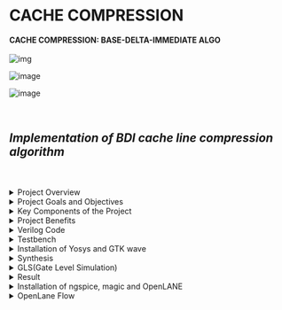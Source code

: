 # CACHE COMPRESSION

**CACHE COMPRESSION: BASE-DELTA-IMMEDIATE ALGO**
<br/>
<br/>
![img](https://askleo.askleomedia.com/wp-content/uploads/2013/11/cache.jpg)
<br/>

![image](https://github.com/ShashidharReddy01/pes_cache_compression/assets/142148810/b4ce88f5-53f2-4b11-a3f3-832c2ee18c89)

![image](https://github.com/ShashidharReddy01/pes_cache_compression/assets/142148810/3689c477-553f-4155-aa65-ae04b27a713d)

<br/>

## *Implementation of BDI cache line compression algorithm*

<br/>
<br/>
<details>
<summary>Project Overview</summary>
  
### **Project Overview:**

**1. Cache Memory:** Cache memory is a crucial component in modern CPUs. It provides a small, high-speed memory that stores frequently accessed data, reducing the time required to access data from slower main memory. Cache memory typically consists of multiple levels, such as L1, L2, and L3 caches, with each level having different characteristics.

**2. Cache Compression:** Cache compression techniques are employed to maximize the effective use of limited on-chip cache resources. Compressed cache entries occupy less space, which can lead to higher cache hit rates and better overall system performance.

**3. BDI (Base Delta Immediate) Algorithm:** BDI is a simple yet efficient compression algorithm designed for use in cache memory. It focuses on compressing common in-cache data patterns while minimizing the impact on cache access latency. The BDI algorithm often employs delta encoding, where the difference between consecutive values is stored instead of the actual values.
</details>
<details>
<summary>Project Goals and Objectives</summary>
  
### **Project Goals and Objectives:**

- **Increase Cache Capacity:** The primary goal of this project is to increase the effective capacity of the cache by compressing data before storing it. This can potentially reduce cache misses and improve CPU performance.

- **Low Latency:** To maintain high-speed cache access, the BDI algorithm is chosen for its simplicity and minimal decompression/compression latency. It ensures that the time required to access data from the cache is not negatively affected.

- **Verilog Implementation:** The project is implemented in Verilog, a hardware description language commonly used for digital circuit design. Verilog allows for the description of hardware components and their interactions.
</details>
<details>
<summary>Key Components of the Project</summary>
  
### **Key Components of the Project:**

- **BDI Compression Module:** This module is responsible for implementing the BDI compression algorithm. It takes cache data as input and produces compressed data for storage in the cache.

- **BDI Decompression Module:** This module is responsible for decompressing data when it is read from the cache. It reverses the compression process to provide the original data to the CPU.

- **Cache Controller:** The cache controller manages the flow of data in and out of the cache. It interacts with the compression and decompression modules to ensure correct data storage and retrieval.

- **Testing and Verification:** Rigorous testing and verification are essential to ensure that the compression and decompression processes work correctly and do not introduce errors or latency.
</details>
<details>
<summary>Project Benefits</summary>
  
### **Project Benefits:**


- Improved Cache Performance: Compressed cache entries occupy less space, allowing for more data to be stored in the cache, potentially reducing cache misses and improving overall CPU performance.

- Efficient Use of Resources: By choosing the BDI algorithm for compression, the project aims to strike a balance between compression efficiency and low latency, ensuring that cache access remains fast.

- Hardware Implementation: The use of Verilog enables the project to be implemented directly in hardware, making it suitable for integration into various CPU architectures.
</details>

<details>
<summary>Verilog Code</summary>
  
```
  module pes_cache_compression(clock,UnCompressedCache,CompressedCache,DeCompressedCache);
input clock;
input [255:0]UnCompressedCache;
output reg[255:0]CompressedCache,DeCompressedCache;
reg mark8_1=0,mark8_2=0,mark8_3=0;
reg mark4_1 = 0, mark4_2 = 0,mark4_3 = 0,mark4_4 = 0,mark4_5 = 0,mark4_6 = 0,mark4_7 = 0;
reg mark2_1 = 0, mark2_2 = 0,mark2_3 = 0,mark2_4 = 0,mark2_5 = 0,mark2_6 = 0,mark2_7 = 0,mark2_8 = 0,
    mark2_9 = 0,mark2_10 = 0,mark2_11 = 0,mark2_12 = 0,mark2_13 = 0,mark2_14 = 0,mark2_15 = 0;

reg [95:0]CCL1,CCL4;
reg [127:0]CCL2;
reg [191:0]CCL3;
reg [159:0]CCL5;
reg [143:0]CCL6;

reg CoN1,CoN2,CoN3,CoN4,CoN5,CoN6,CoN7,CoN8;
reg [63:0]Base8;
reg [63:0]del8_1,del8_2,del8_3;
reg [31:0]Base4;
reg [31:0] del4_1,del4_2,del4_3,del4_4,del4_5,del4_6,del4_7;
reg [15:0]Base2;
reg [15:0] del2_1,del2_2,del2_3,del2_4,del2_5,del2_6,del2_7,del2_8,del2_9,del2_10,del2_11,del2_12,del2_13,del2_14,del2_15;




//COMPRESSOR BLOCK

always @ (posedge clock)
begin

Base8 = UnCompressedCache[63:0]; //Base is the first value
Base4 = UnCompressedCache[31:0];
Base2 = UnCompressedCache[15:0];

$display("input = %h\n",UnCompressedCache);

//BASE 8

//Calculating all the deltas
if (Base8 > UnCompressedCache[127:64])
del8_1 = Base8 - UnCompressedCache[127:64];
else 
begin
del8_1 = UnCompressedCache[127:64] - Base8 ;
mark8_1 =1;
end

if (Base8 > UnCompressedCache[191:128])
del8_2 = Base8 - UnCompressedCache[191:128];
else 
begin
del8_2 = UnCompressedCache[191:128] - Base8 ;
mark8_2 = 1;
end

if (Base8 > UnCompressedCache[255:192])
del8_3 = Base8 - UnCompressedCache[255:192];
else 
begin
del8_3 = UnCompressedCache[255:192] - Base8 ;
mark8_3=1;
end
$display (" 8_1: del1= %h, del2 =%h, del3 = %h \n",del8_1,del8_2,del8_3);


// Delta = 1 byte
if( ((del8_1[63:8]==56'hFFFFFFFFFFFFFF) || (del8_1[63:8]==56'h00000000000000)) && ((del8_2[63:8]==56'hFFFFFFFFFFFFFF) || (del8_2[63:8]==56'h00000000000000))
		&& ((del8_3[63:8]==56'hFFFFFFFFFFFFFF) || (del8_3[63:8]==56'h00000000000000)))
begin
CoN1=1;
CCL1 = {del8_3[7:0],del8_2[7:0],del8_1[7:0],8'd0,Base8};
end

else 
begin
CoN1 =0;
end
$display ("CoN1 = %b, CCL1 = %h ", CoN1,CCL1);

// Delta = 2 bytes
if( ((del8_1[63:16]==48'hFFFFFFFFFFFF) || (del8_1[63:16]==48'h000000000000)) && ((del8_2[63:16]==48'hFFFFFFFFFFFF) || (del8_2[63:16]==48'h000000000000))
		&& ((del8_3[63:16]==48'hFFFFFFFFFFFF) || (del8_3[63:16]==48'h000000000000)))
begin
CoN2=1;
CCL2 = {del8_3[15:0],del8_2[15:0],del8_1[15:0],16'd0,Base8};
end

else 
begin
CoN2 =0;
end
$display ("CoN2 = %b, CCL2 = %h ", CoN2,CCL2);

// Delta = 4 bytes
if( ((del8_1[63:32]==32'hFFFFFFFF) || (del8_1[63:32]==32'h00000000)) && ((del8_2[63:32]==32'hFFFFFFFF) || (del8_2[63:32]==32'h00000000))
		&& ((del8_3[63:32]==32'hFFFFFFFF) || (del8_3[63:32]==32'h00000000)))
begin
CoN3=1;
CCL3 = {del8_3[31:0],del8_2[31:0],del8_1[31:0],32'd0,Base8};
end

else 
begin
CoN3 =0;
end
$display ("CoN3 = %b, CCL3 = %h ", CoN3,CCL3);



//BASE 4

//Calculating all the deltas

if (Base4 > UnCompressedCache[63:32])
del4_1 = Base4 - UnCompressedCache[63:32];
else 
begin
del4_1 = UnCompressedCache[63:32] - Base4 ;
mark4_1 =1;
end

if (Base4 > UnCompressedCache[95:64])
del4_2 = Base4 - UnCompressedCache[95:64];
else 
begin
del4_2 = UnCompressedCache[95:64] - Base4 ;
mark4_2 =1;
end

if (Base4 > UnCompressedCache[127:96])
del4_3 = Base4 - UnCompressedCache[127:96];
else 
begin
del4_3 = UnCompressedCache[127:96] - Base4 ;
mark4_3 =1;
end

if (Base4 > UnCompressedCache[159:128])
del4_4 = Base4 - UnCompressedCache[159:128];
else 
begin
del4_4 = UnCompressedCache[159:128] - Base4 ;
mark4_4 =1;
end

if (Base4 > UnCompressedCache[191:160])
del4_5 = Base4 - UnCompressedCache[191:160];
else 
begin
del4_5 = UnCompressedCache[191:160] - Base4 ;
mark4_5 =1;
end

if (Base4 > UnCompressedCache[223:192])
del4_6 = Base4 - UnCompressedCache[223:192];
else 
begin
del4_6 = UnCompressedCache[223:192] - Base4 ;
mark4_6 =1;
end

if (Base4 > UnCompressedCache[255:224])
del4_7 = Base4 - UnCompressedCache[255:224];
else 
begin
del4_7 = UnCompressedCache[255:224] - Base4 ;
mark4_7 =1;
end


$display (" BASE 4: del1= %h, del2 =%h, del3 = %h del4 = %h del5 = %h del6 = %h del7 = %h\n",del4_1,del4_2,del4_3,del4_4,del4_5,del4_6,del4_7);


// DELTA = 1 BYTE 
if( ((del4_1[31:8]==24'hFFFFFF) || (del4_1[31:8]==24'h000000)) && ((del4_2[31:8]==24'hFFFFFF) || (del4_2[31:8]==24'h000000))
		&& ((del4_3[31:8]==24'hFFFFFF) || (del4_3[31:8]==24'h000000))  && ((del4_4[31:8]==24'hFFFFFF) || (del4_4[31:8]==24'h000000))  
		&& ((del4_5[31:8]==24'hFFFFFF) || (del4_5[31:8]==24'h000000))  && ((del4_6[31:8]==24'hFFFFFF) || (del4_6[31:8]==24'h000000))
		&& ((del4_7[31:8]==24'hFFFFFF) || (del4_7[31:8]==24'h000000)))
begin
CoN4=1;
CCL4 = {del4_7[7:0],del4_6[7:0],del4_5[7:0],del4_4[7:0],del4_3[7:0],del4_2[7:0],del4_1[7:0],8'd0,Base4};
end

else 
begin
CoN4 =0;
end
$display ("CoN4 = %b, CCL4 = %h ", CoN4,CCL4);


// DELTA = 2 BYTES
if( ((del4_1[31:16]==16'hFFFF) || (del4_1[31:16]==16'h0000)) && ((del4_2[31:16]==16'hFFFF) || (del4_2[31:16]==16'h0000))
		&& ((del4_3[31:16]==16'hFFFF) || (del4_3[31:16]==16'h0000))  && ((del4_4[31:16]==16'hFFFF) || (del4_4[31:16]==16'h0000))  
		&& ((del4_5[31:16]==16'hFFFF) || (del4_5[31:16]==16'h0000))  && ((del4_6[31:16]==16'hFFFF) || (del4_6[31:16]==16'h0000))
		&& ((del4_7[31:16]==16'hFFFF) || (del4_7[31:16]==16'h0000)))
begin
CoN5=1;
CCL5 = {del4_7[15:0],del4_6[15:0],del4_5[15:0],del4_4[15:0],del4_3[15:0],del4_2[15:0],del4_1[15:0],16'd0,Base4};
end

else 
begin
CoN5 =0;
end
$display ("CoN5 = %b, CCL5 = %h ", CoN5,CCL5);



//BASE 2

//Calculating all the deltas

if (Base2 > UnCompressedCache[31:16])
del2_1 = Base2 - UnCompressedCache[31:16];
else 
begin
del2_1 = UnCompressedCache[31:16] - Base2 ;
mark2_1 =1;
end

if (Base2 > UnCompressedCache[47:32])
del2_2 = Base2 - UnCompressedCache[47:32];
else 
begin
del2_2 = UnCompressedCache[47:32] - Base2 ;
mark2_2 =1;
end

if (Base2 > UnCompressedCache[63:48])
del2_3 = Base2 - UnCompressedCache[63:48];
else 
begin
del2_3 = UnCompressedCache[63:48] - Base2 ;
mark2_3 =1;
end

if (Base2 > UnCompressedCache[79:64])
del2_4 = Base2 - UnCompressedCache[79:64];
else 
begin
del2_4 = UnCompressedCache[79:64] - Base2 ;
mark2_4 =1;
end

if (Base2 > UnCompressedCache[95:80])
del2_5 = Base2 - UnCompressedCache[95:80];
else 
begin
del2_5 = UnCompressedCache[95:80] - Base2 ;
mark2_5 =1;
end

if (Base2 > UnCompressedCache[111:96])
del2_6 = Base2 - UnCompressedCache[111:96];
else 
begin
del2_6 = UnCompressedCache[111:96] - Base2 ;
mark2_6 =1;
end

if (Base2 > UnCompressedCache[127:112])
del2_6 = Base2 - UnCompressedCache[127:112];
else 
begin
del2_6 = UnCompressedCache[127:112] - Base2 ;
mark2_6 =1;
end

if (Base2 > UnCompressedCache[143:128])
del2_7 = Base2 - UnCompressedCache[143:128];
else 
begin
del2_7 = UnCompressedCache[143:128] - Base2 ;
mark2_7 =1;
end

if (Base2 > UnCompressedCache[159:144])
del2_8 = Base2 - UnCompressedCache[159:144];
else 
begin
del2_8 = UnCompressedCache[159:144] - Base2 ;
mark2_8 =1;
end

if (Base2 > UnCompressedCache[175:160])
del2_9 = Base2 - UnCompressedCache[175:160];
else 
begin
del2_9 = UnCompressedCache[175:160] - Base2 ;
mark2_9 =1;
end

if (Base2 > UnCompressedCache[191:176])
del2_10 = Base2 - UnCompressedCache[191:176];
else 
begin
del2_10 = UnCompressedCache[191:176] - Base2 ;
mark2_10 =1;
end

if (Base2 > UnCompressedCache[191:176])
del2_11 = Base2 - UnCompressedCache[191:176];
else 
begin
del2_11 = UnCompressedCache[191:176] - Base2 ;
mark2_11 =1;
end

if (Base2 > UnCompressedCache[207:192])
del2_12 = Base2 - UnCompressedCache[207:192];
else 
begin
del2_12 = UnCompressedCache[207:192] - Base2 ;
mark2_12 =1;
end

if (Base2 > UnCompressedCache[223:208])
del2_13 = Base2 - UnCompressedCache[223:208];
else 
begin
del2_13 = UnCompressedCache[223:208] - Base2 ;
mark2_13 =1;
end

if (Base2 > UnCompressedCache[239:224])
del2_14 = Base2 - UnCompressedCache[239:224];
else 
begin
del2_14 = UnCompressedCache[239:224] - Base2 ;
mark2_14 =1;
end

if (Base2 > UnCompressedCache[255:240])
del2_15 = Base2 - UnCompressedCache[255:240];
else 
begin
del2_15 = UnCompressedCache[255:240] - Base2 ;
mark2_15 =1;
end

$display (" BASE 2: del1= %h, del2 =%h, del3 = %h del4 = %h del5 = %h del6 = %h del7 = %h	del8= %h, del9 =%h, del10 = %h del11 = %h del12 = %h del13 = %h del14 = %h del7 = %h \n"
				,del2_1,del2_2,del2_3,del2_4,del2_5,del2_6,del2_7,del2_8,del2_9,del2_10,del2_11,del2_12,del2_13,del2_14,del2_15);

// DELTA = 1 BYTE 
if( ((del2_1[15:8]==24'hFF) || (del2_1[15:8]==24'h00)) && ((del2_2[15:8]==24'hFF) || (del2_2[15:8]==24'h00))
		&& ((del2_3[15:8]==24'hFF) || (del2_3[15:8]==24'h00))  && ((del2_4[15:8]==24'hFF) || (del2_4[15:8]==24'h00))  
		&& ((del2_5[15:8]==24'hFF) || (del2_5[15:8]==24'h00))  && ((del2_6[15:8]==24'hFF) || (del2_6[15:8]==24'h00))
		&& ((del2_7[15:8]==24'hFF) || (del2_7[15:8]==24'h00))  && ((del2_8[15:8]==24'hFF) || (del2_8[15:8]==24'h00))
		&& ((del2_9[15:8]==24'hFF) || (del2_9[15:8]==24'h00))  && ((del2_10[15:8]==24'hFF) || (del2_10[15:8]==24'h00))
		&& ((del2_11[15:8]==24'hFF)|| (del2_11[15:8]==24'h00))&& ((del2_12[15:8]==24'hFF) || (del2_12[15:8]==24'h00))
		&& ((del2_13[15:8]==24'hFF)|| (del2_13[15:8]==24'h00))&& ((del2_14[15:8]==24'hFF) || (del2_14[15:8]==24'h00))
		&& ((del2_15[15:8]==24'hFF)|| (del2_15[15:8]==24'h00)))
begin
CoN6=1;
CCL6 = {del2_15[7:0],del2_14[7:0],del2_13[7:0],del2_12[7:0],del2_11[7:0],del2_10[7:0],del2_9[7:0],del2_8[7:0],del2_7[7:0],del2_6[7:0],del2_5[7:0],del2_4[7:0],del2_3[7:0],del2_2[7:0],del2_1[7:0],8'd0,Base2};
end

else 
begin
CoN6 =0;
end
$display ("CoN6 = %b, CCL6 = %h ", CoN6,CCL6);
end






// DECOMPRESSOR BLOCK

always @ (posedge clock)
begin

//BASE 8 DEL 1 BYTE
if(CoN1==1)
begin
CompressedCache = CCL1;
DeCompressedCache[63:0] = CompressedCache[63:0]; //Base8

if (mark8_1 ==0)
DeCompressedCache[127:64] = Base8 - CompressedCache[79:72];
else 
DeCompressedCache[127:64] = CompressedCache[79:72]- Base8 ;

if (mark8_2 ==0)
DeCompressedCache[191:128] = Base8 - CompressedCache[87:80];
else 
DeCompressedCache[191:128] = CompressedCache[87:80]- Base8 ;

if (mark8_3 ==0)
DeCompressedCache[255:192] = Base8 - CompressedCache[95:88];
else 
DeCompressedCache[255:192] = CompressedCache[95:88]- Base8 ;

end

//BASE 8 DEL 2 BYTES
else if(CoN2==1)
begin
CompressedCache = CCL2;
DeCompressedCache[63:0] = CompressedCache[63:0]; //Base8

if (mark8_1 ==0)
DeCompressedCache[127:64] = Base8 - CompressedCache[95:80];
else 
DeCompressedCache[127:64] = CompressedCache[95:80]- Base8 ;

if (mark8_2 ==0)
DeCompressedCache[191:128] = Base8 - CompressedCache[111:96];
else 
DeCompressedCache[191:128] = CompressedCache[111:96]- Base8 ;

if (mark8_3 ==0)
DeCompressedCache[255:192] = Base8 - CompressedCache[127:112];
else 
DeCompressedCache[255:192] = CompressedCache[127:112]- Base8 ;

end

//BASE 8 DEL 4 BYTES
else if(CoN3==1)
begin
CompressedCache = CCL3;
DeCompressedCache[63:0] = CompressedCache[63:0]; //Base8

if (mark8_1 ==0)
DeCompressedCache[127:64] = Base8 - CompressedCache[127:96];
else 
DeCompressedCache[127:64] = CompressedCache[127:96]- Base8 ;

if (mark8_2 ==0)
DeCompressedCache[191:128] = Base8 - CompressedCache[159:128];
else 
DeCompressedCache[191:128] = CompressedCache[159:128]- Base8 ;

if (mark8_3 ==0)
DeCompressedCache[255:192] = Base8 - CompressedCache[191:160];
else 
DeCompressedCache[255:192] = CompressedCache[191:160]- Base8 ;
end

//BASE 4 DEL 1 BYTE
else if(CoN4==1)
begin
CompressedCache = CCL4; //96 BITS
DeCompressedCache[31:0] = CompressedCache[31:0]; //Base4

if (mark4_1 == 0)
DeCompressedCache[63:32] = Base4 - CompressedCache[47:40];
else 
DeCompressedCache[63:32] = CompressedCache[47:40]- Base4 ;

if (mark4_2 == 0)
DeCompressedCache[95:64] = Base4 - CompressedCache[55:48];
else 
DeCompressedCache[95:64] = CompressedCache[55:48]- Base4 ;

if (mark4_3 == 0)
DeCompressedCache[127:96] = Base4 - CompressedCache[63:56];
else 
DeCompressedCache[127:96] = CompressedCache[63:56]- Base4 ;

if (mark4_4 == 0)
DeCompressedCache[159:128] = Base4 - CompressedCache[71:64];
else 
DeCompressedCache[159:128] = CompressedCache[71:64]- Base4 ;

if (mark4_5 == 0)
DeCompressedCache[191:160] = Base4 - CompressedCache[79:72];
else 
DeCompressedCache[191:160] = CompressedCache[79:72]- Base4 ;

if (mark4_6 == 0)
DeCompressedCache[223:192] = Base4 - CompressedCache[87:80];
else 
DeCompressedCache[223:192] = CompressedCache[87:80]- Base4 ;

if (mark4_7 == 0)
DeCompressedCache[255:224] = Base4 - CompressedCache[95:88];
else 
DeCompressedCache[255:224] = CompressedCache[95:88]- Base4 ;
end

//BASE 4 DEL 2 BYTES
else if(CoN5==1)
begin
CompressedCache = CCL5; //160 BITS
DeCompressedCache[31:0] = CompressedCache[31:0]; //Base4

if (mark4_1 == 0)
DeCompressedCache[63:32] = Base4 - CompressedCache[63:48];
else 
DeCompressedCache[63:32] = CompressedCache[63:48]- Base4 ;

if (mark4_2 == 0)
DeCompressedCache[95:64] = Base4 - CompressedCache[79:64];
else 
DeCompressedCache[95:64] = CompressedCache[79:64]- Base4 ;

if (mark4_3 == 0)
DeCompressedCache[127:96] = Base4 - CompressedCache[95:80];
else 
DeCompressedCache[127:96] = CompressedCache[95:80]- Base4 ;

if (mark4_4 == 0)
DeCompressedCache[159:128] = Base4 - CompressedCache[111:96];
else 
DeCompressedCache[159:128] = CompressedCache[111:96]- Base4 ;

if (mark4_5 == 0)
DeCompressedCache[191:160] = Base4 - CompressedCache[127:112];
else 
DeCompressedCache[191:160] = CompressedCache[127:112]- Base4 ;

if (mark4_6 == 0)
DeCompressedCache[223:192] = Base4 - CompressedCache[143:128];
else 
DeCompressedCache[223:192] = CompressedCache[143:128]- Base4 ;

if (mark4_7 == 0)
DeCompressedCache[255:224] = Base4 - CompressedCache[159:144];
else 
DeCompressedCache[255:224] = CompressedCache[159:144]- Base4 ;
end


//BASE 2 DEL 1 BYTE
else if(CoN6==1)
begin
CompressedCache = CCL6; //144 BITS
DeCompressedCache[15:0] = CompressedCache[15:0]; //Base2

if (mark2_1 == 0)
DeCompressedCache[31:16] = Base2 - CompressedCache[31:24];
else 
DeCompressedCache[31:16] = CompressedCache[31:24]- Base2 ;

if (mark2_2 == 0)
DeCompressedCache[47:32] = Base2 - CompressedCache[39:32];
else 
DeCompressedCache[47:32] = CompressedCache[39:32]- Base2 ;

if (mark2_3 == 0)
DeCompressedCache[63:48] = Base2 - CompressedCache[47:40];
else 
DeCompressedCache[63:48] = CompressedCache[47:40]- Base2 ;

if (mark2_4 == 0)
DeCompressedCache[79:64] = Base2 - CompressedCache[55:48];
else 
DeCompressedCache[79:64] = CompressedCache[55:48]- Base2 ;

if (mark2_5 == 0)
DeCompressedCache[95:80] = Base2 - CompressedCache[63:56];
else 
DeCompressedCache[95:80] = CompressedCache[63:56]- Base2 ;

if (mark2_6 == 0)
DeCompressedCache[111:96] = Base2 - CompressedCache[71:64];
else 
DeCompressedCache[111:96] = CompressedCache[71:64]- Base2 ;

if (mark2_7 == 0)
DeCompressedCache[127:112] = Base2 - CompressedCache[79:72];
else 
DeCompressedCache[127:112] = CompressedCache[79:72]- Base2 ;

if (mark2_8 == 0)
DeCompressedCache[143:128] = Base2 - CompressedCache[87:80];
else 
DeCompressedCache[143:128] = CompressedCache[87:80]- Base2 ;

if (mark2_9 == 0)
DeCompressedCache[159:144] = Base2 - CompressedCache[95:88];
else 
DeCompressedCache[159:144] = CompressedCache[95:88]- Base2 ;

if (mark2_10 == 0)
DeCompressedCache[175:160] = Base2 - CompressedCache[103:96];
else 
DeCompressedCache[175:160] = CompressedCache[103:96]- Base2 ;

if (mark2_11 == 0)
DeCompressedCache[191:176] = Base2 - CompressedCache[111:104];
else 
DeCompressedCache[191:176] = CompressedCache[111:104]- Base2 ;

if (mark2_12 == 0)
DeCompressedCache[207:192] = Base2 - CompressedCache[119:112];
else 
DeCompressedCache[207:192] = CompressedCache[119:112]- Base2 ;

if (mark2_13 == 0)
DeCompressedCache[223:208] = Base2 - CompressedCache[127:120];
else 
DeCompressedCache[223:208] = CompressedCache[127:120]- Base2 ;

if (mark2_14 == 0)
DeCompressedCache[239:224] = Base2 - CompressedCache[135:128];
else 
DeCompressedCache[239:224] = CompressedCache[135:128]- Base2 ;

if (mark2_15 == 0)
DeCompressedCache[255:240] = Base2 - CompressedCache[143:136];
else 
DeCompressedCache[255:240] = CompressedCache[143:136]- Base2 ;
end

//No Compression feasible
else
CompressedCache = UnCompressedCache;


end

endmodule
```

</details>

<details>
<summary>Testbench</summary>

```
module pes_cache_compression_tb;

	
	reg clock;
	reg [255:0] UnCompressedCache;
	wire [255:0] CompressedCache,DeCompressedCache;
	wire [95:0]CCL1,CCL4;
wire [127:0]CCL2;
wire [191:0]CCL3;
wire [159:0]CCL5;
wire [143:0]CCL6;
	

	
	CompressorUnit one (
		.clock(clock), 
		.UnCompressedCache(UnCompressedCache), 
		.CompressedCache(CompressedCache),
		.DeCompressedCache(DeCompressedCache)
	);

	initial begin
		
		clock = 0;
		UnCompressedCache = {64'h0000000000000066,64'h0000000000000044,64'h0000000000000022,64'h00000000000000FF};
		#50 UnCompressedCache = {64'h0000000000005566,64'h0000000000003344,64'h0000000000001122,64'h0000000000000000};
		#50 UnCompressedCache = {64'h0000000011225566,64'h0000000011223344,64'h0000000011221122,64'h0000000000000000};
		#50 UnCompressedCache = {32'h00000088,32'h00000077,32'h00000066,32'h00000055,32'h00000044,32'h00000033,32'h00000022,32'h00000000};
		#50 UnCompressedCache = {32'h00007788,32'h00006677,32'h00005566,32'h00004455,32'h00003344,32'h00002233,32'h00001122,32'h00000000};
		#50 UnCompressedCache = {16'h0085,16'h0080,16'h0075,16'h0070,16'h0065,16'h0060,16'h0055,16'h0050,16'h0040,16'h0035,16'h0030,16'h0025,16'h0020,16'h0015,16'h0010,16'h0000};
	end
    
always
#5 clock = ~clock;	 
endmodule

```

</details>
<details>
<summary>Installation of Yosys and GTK wave</summary>

`git clone https://github.com/YosysHQ/yosys.git `

`cd yosys`

`sudo apt install make`

`sudo apt-get update`

`sudo apt-get install build-essential clang bison flex  libreadline-dev gawk tcl-dev libffi-dev git  graphviz xdot pkg-config python3 libboost-system-dev libboost-python-dev libboost-filesystem-dev zlib1g-dev`

*Comment the export path in bashrc for the code given below to work*

`make config-gcc`

`make -j 4`

`sudo make install`

`sudo apt install gtkwave`

</details>

<details>
<summary>Synthesis</summary>
	
## Synthesis

+ Commands
  `yosys`

  `read_liberty -lib ../lib/sky130_fd_sc_hd__tt_025C_1v80.lib`

  `read_verilog cache_compression.v`

  `synth -top cache_compression`

  `abc -liberty ../lib/sky130_fd_sc_hd__tt_025C_1v80.lib`

  `show`

  `write_verilog -noattr pes_ripple_counter_net.v`

  `iverilog ../verilog_model/primitives.v ../verilog_model/sky130_fd_sc_hd.v pes_cache_compression_net.v pes_cache_compression_tb.v`

  `gtkwave simulation.vcd`

+ Screenshots

  ![image](https://github.com/ShashidharReddy01/pes_cache_compression/assets/142148810/0d7e43bb-454f-4338-ab20-0a293b761a64)

  ![image](https://github.com/ShashidharReddy01/pes_cache_compression/assets/142148810/df5cd511-7d06-4087-9277-35456f41e294)

  ![image](https://github.com/ShashidharReddy01/pes_cache_compression/assets/142148810/4775b5f4-946e-421c-8eac-d5a13a3f8c6e)

  ![image](https://github.com/ShashidharReddy01/pes_cache_compression/assets/142148810/af9c10e0-f663-4904-955d-9ba732bef21a)

  ![image](https://github.com/ShashidharReddy01/pes_cache_compression/assets/142148810/5a4a231f-08da-43c4-a441-1e22008e85fa)

  ![image](https://github.com/ShashidharReddy01/pes_cache_compression/assets/142148810/f3ac1ac4-989a-4481-80c7-52ab18cf5743)

  ![image](https://github.com/ShashidharReddy01/pes_cache_compression/assets/142148810/48d7f0a3-7925-4419-a582-dce3f92d6053)

  ![image](https://github.com/ShashidharReddy01/pes_cache_compression/assets/142148810/e66ff81f-d342-4c3f-86f1-34ef523a615e)

  
  **As there are more than 20000 cells block diagram is not showing up on terminal**
  
  **Source Google**
  
  ![image](https://github.com/ShashidharReddy01/pes_cache_compression/assets/142148810/7311802a-3f50-4ce3-8462-290a8d75d71e)

  ![image](https://github.com/ShashidharReddy01/pes_cache_compression/assets/142148810/4d89eedb-49cd-4639-95d4-8cfe56617897)

  ![image](https://github.com/ShashidharReddy01/pes_cache_compression/assets/142148810/56239f97-7d14-4f6b-bc7e-02e8698fdcbc)

  
</details>

<details>
<summary>GLS(Gate Level Simulation)</summary>

+ Commands
  `cd vlsi/sky130RTLDesignAndSynthesisWorkshop/verilog_files`

  `iverilog cache_compression.v pes_cache_compression_tb.v`

  `./a.out`

  `gtkwave simulation.vcd`

+ Screenshots

  ![image](https://github.com/ShashidharReddy01/pes_cache_compression/assets/142148810/9834d7b5-776f-4f1e-8f28-d81ad1797a34)

  ![image](https://github.com/ShashidharReddy01/pes_cache_compression/assets/142148810/24d87ca9-1515-4a84-bcfe-bda441b1e657)

  ![image](https://github.com/ShashidharReddy01/pes_cache_compression/assets/142148810/191b2739-6e24-4419-a8e6-05c3266a6261)

</details>
<details>
<summary>Result</summary>
	
+ 8 cache lines of each type were included in the uncompressed data file to get the below result:
+ No. of uncompressed lines = 40
+ No. of uncompressed bytes = 2.58KB
+ No. of compressed bytes= 1.25KB
+ Compression Ratio = 2.064
</details>
<details>
<summary>Installation of ngspice, magic and OpenLANE</summary>

**Commands**

`
cd $HOME
sudo apt-get install libxaw7-dev
tar -zxvf ngspice-41.tar.gz
cd ngspice-41
mkdir release
cd release
../configure  --with-x --with-readline=yes --disable-debug
sudo make
sudo make install
`

**ngspice magic**

`
sudo apt-get install m4
sudo apt-get install tcsh
sudo apt-get install csh
sudo apt-get install libx11-dev
sudo apt-get install tcl-dev tk-dev
sudo apt-get install libcairo2-dev
sudo apt-get install mesa-common-dev libglu1-mesa-dev
sudo apt-get install libncurses-dev
git clone https://github.com/RTimothyEdwards/magic
cd magic
./configure
sudo make
sudo make install
`

**OpenLANE**

```
sudo apt-get update
sudo apt-get upgrade
sudo apt install -y build-essential python3 python3-venv python3-pip make git

sudo apt install apt-transport-https ca-certificates curl software-properties-common
curl -fsSL https://download.docker.com/linux/ubuntu/gpg | sudo gpg --dearmor -o /usr/share/keyrings/docker-archive-keyring.gpg

echo "deb [arch=amd64 signed-by=/usr/share/keyrings/docker-archive-keyring.gpg] https://download.docker.com/linux/ubuntu $(lsb_release -cs) stable" | sudo tee /etc/apt/sources.list.d/docker.list > /dev/null

sudo apt update
sudo apt install docker-ce docker-ce-cli containerd.io
sudo docker run hello-world
sudo groupadd docker
sudo usermod -aG docker $USER
sudo reboot 
```

**To install the PDKs and Tools**

`
cd $HOME
git clone https://github.com/The-OpenROAD-Project/OpenLane
cd OpenLane
make
make test
`
</details>

<details>
<summary>OpenLane Flow</summary>
	
<br>

Steps to be followed:

+ Create a folder in design - pes_cache_compression
+ Enter your designs folder
+ create a config.json file by typing `./flow.tcl -design pes_cache_compression -init_design_config -add_to_designs` after `make mount`
+ make a new directory called 'src'
+ Enter src folder
  
  ![image](https://github.com/ShashidharReddy01/pes_cache_compression/assets/142148810/90b7b5a6-9326-4c49-94b3-c417633d0af7)
  
+ Add your design file & sky130_fd_sc_hd__(fast-slow-typical) files

  ![image](https://github.com/ShashidharReddy01/pes_cache_compression/assets/142148810/13b12c4e-d4a8-4cfa-b8b0-e6b97d5d490c)

+ Now in the main 'Openlane' directory type **mkdir pdks**.
+ copy and paste sky130_fd_sc_hd.v in it
+ type command `make mount`

  ![image](https://github.com/ShashidharReddy01/pes_cache_compression/assets/142148810/13b12c4e-d4a8-4cfa-b8b0-e6b97d5d490c)

+ then type `./flow.tcl -interactive`
+ Type `prep -design cache_compression` To prep the design type

  ![image](https://github.com/ShashidharReddy01/pes_cache_compression/assets/142148810/b0e27634-09d5-47ec-812a-0138048c27eb)

  ![image](https://github.com/ShashidharReddy01/pes_cache_compression/assets/142148810/80da9f6a-6753-4497-ae28-877968f59d95)

+ Type `run_synthesis`

  ![image](https://github.com/ShashidharReddy01/pes_cache_compression/assets/142148810/2f6f7822-08d7-4c7e-853c-f17d0269feed)

  **1-yosys_4.stat.rpt**

  ![image](https://github.com/ShashidharReddy01/pes_cache_compression/assets/142148810/0c35a23a-d761-41d6-a37e-e0208a66b1ac)

  ![image](https://github.com/ShashidharReddy01/pes_cache_compression/assets/142148810/1dbac1d1-5f3c-4285-a818-96771e2293bb)

  **1-yosys_dff.stat**

  ![image](https://github.com/ShashidharReddy01/pes_cache_compression/assets/142148810/19702638-322f-4b24-880b-e1304faefa83)

  **1-yosys_pre.stat**

  ![image](https://github.com/ShashidharReddy01/pes_cache_compression/assets/142148810/0cb9bcd0-a8c8-4444-8630-250a5a6e49b4)

  **2-opensta.min_max.rpt**

  ![image](https://github.com/ShashidharReddy01/pes_cache_compression/assets/142148810/7a8c5d75-a654-486a-85ef-ff4806e398e8)

  **2-opensta.slew.rpt**

  ![image](https://github.com/ShashidharReddy01/pes_cache_compression/assets/142148810/6697287c-9f1b-4610-8abb-f33af6c23f2e)

+ Calculating Flop Ratio
  
  ```
  
  Flop ratio = Number of D Flip flops 
               ______________________
               Total Number of cells

  Flop Ratio = 0.06
  ```
+ **Floorplan**
  Physical design is process of transforming netlist into layout which is manufacture-able [GDS]. Physical design process is often referred as PnR (Place and Route) / APR (Automatic Place & Route). 
  Main steps in physical design are placement of all logical cells, clock tree synthesis & routing. During this process of physical design timing, power, design & technology constraints have to be 
  met. Further design might require being optimized w.r.t area, power and performance
+ Invoke floorplan using command `run_floorplan`

  ![image](https://github.com/ShashidharReddy01/pes_cache_compression/assets/142148810/c8b44853-e4da-4a34-82b7-c7e082a92ebc)


  ![image](https://github.com/ShashidharReddy01/pes_cache_compression/assets/142148810/df09d40a-a828-400e-b0b9-80667bcd89ba)

  + Die Area

    ![image](https://github.com/ShashidharReddy01/pes_cache_compression/assets/142148810/56749d1c-8a1e-4145-9a7f-6f571b1f7e33)

  + Core Area

    ![image](https://github.com/ShashidharReddy01/pes_cache_compression/assets/142148810/86dddaf5-9ffc-4c8f-8262-c0e1fef115ba)

  + End Cap and Tap Cells
 
    ![image](https://github.com/ShashidharReddy01/pes_cache_compression/assets/142148810/6415552c-56e9-4989-919c-c740a0fb41f4)

+ Open Floorplan in the magic tool

  `magic -T /home/Vsduser/Desktop/OpenLane/pdks/sky130A/libs.tech/magic/sky130A.tech read ../../tmp/merged_unpadded.lef def read cache_compression.floorplan.def &  `

  ![image](https://github.com/ShashidharReddy01/pes_cache_compression/assets/142148810/03d32d09-a166-49a9-85f4-cabb0399030e)

  - In the layout, many i/o pins can be seen at the border of the layout, which are equidistant from each other by default.
  ![image](https://github.com/ShashidharReddy01/pes_cache_compression/assets/142148810/4a6bd743-0465-4994-9700-0e1f62ee8f70)

  ![image](https://github.com/ShashidharReddy01/pes_cache_compression/assets/142148810/e4274c85-d83e-47eb-a42d-148e1f596b91)

  - Decompressed cache

  ![image](https://github.com/ShashidharReddy01/pes_cache_compression/assets/142148810/65a089a4-7491-4b7a-9b36-1154d8748f71)

  - UnCompressed cache
 
  ![image](https://github.com/ShashidharReddy01/pes_cache_compression/assets/142148810/4a714673-fb4f-4471-8aa7-339e5fa04e5b)

  


+ Invoke placement using command `run_placement`

  ![image](https://github.com/ShashidharReddy01/pes_cache_compression/assets/142148810/b49b2e04-4d51-465f-8ac5-9b99f83439ef)

  ![image](https://github.com/ShashidharReddy01/pes_cache_compression/assets/142148810/bcca2b71-289e-4de3-92e0-f9a9d4838639)

  ![image](https://github.com/ShashidharReddy01/pes_cache_compression/assets/142148810/6f3cb8ec-3d85-402f-beea-a3e44d8b0a8b)

+ To invoke magic tool type  `magic -T /home/Vsduser/Desktop/OpenLane/pdks/sky130A/libs.tech/magic/sky130A.tech read ../../tmp/merged_unpadded.lef def read cache_compression.placement.def &`

  ![image](https://github.com/ShashidharReddy01/pes_cache_compression/assets/142148810/de7521d4-31a7-421d-a156-f230e8fcea82)

  ![image](https://github.com/ShashidharReddy01/pes_cache_compression/assets/142148810/01aefd74-acd0-47b8-8428-581b6f38f514)

  ![image](https://github.com/ShashidharReddy01/pes_cache_compression/assets/142148810/56b2a237-7553-40e2-b497-e3a1c2a862ea)

  ![image](https://github.com/ShashidharReddy01/pes_cache_compression/assets/142148810/72d338ee-bbba-4c22-8478-fc4ddcb9463b)

+ **Clock Tree Synthesis(CTS):**
  Clock Tree Synthesis (CTS) is one of the most important stages in PnR. CTS QoR decides timing convergence & power. In most of the ICs clock consumes 30-40 % of total power. So efficient clock 
  architecture, clock gating & clock tree implementation helps to reduce power

+ **Routing**
  Routing is the stage after Clock Tree Synthesis and optimization where-

  Exact paths for the interconnection of standard cells and macros and I/O pins are determined.
  Electrical connections using metals and vias are created in the layout, defined by the logical connections present in the netlist.
  After CTS, we have information of all the placed cells, blockages, clock tree buffers/inverters and I/O pins. The tool relies on this information to electrically complete all connections defined in 
  the netlist such that-

  There are minimal DRC violations while routing.
  
  The design is 100% routed with minimal LVS violations.
  
  There are minimal SI related violations.
  
  There must be no or minimal congestion hot spots.
  
  The Timing DRCs are met.
  
  The Timing QoR is good.
  
  Routing is performed in two stages:

  Fast route - Implemented using FastROAD. It generates routing guides.
  
  Detailed route - Implemented using TritonRoute. It uses the routing guides generated in fast route to find the best route and makes connections.
  
+ Invoke routing by `run_routing`

  ![image](https://github.com/ShashidharReddy01/pes_cache_compression/assets/142148810/900a9d7e-36ed-49c0-afbb-d013dbf0615e)

  ![image](https://github.com/ShashidharReddy01/pes_cache_compression/assets/142148810/3d3eeacc-d1de-4656-aff5-010394116bde)

  





</details>
